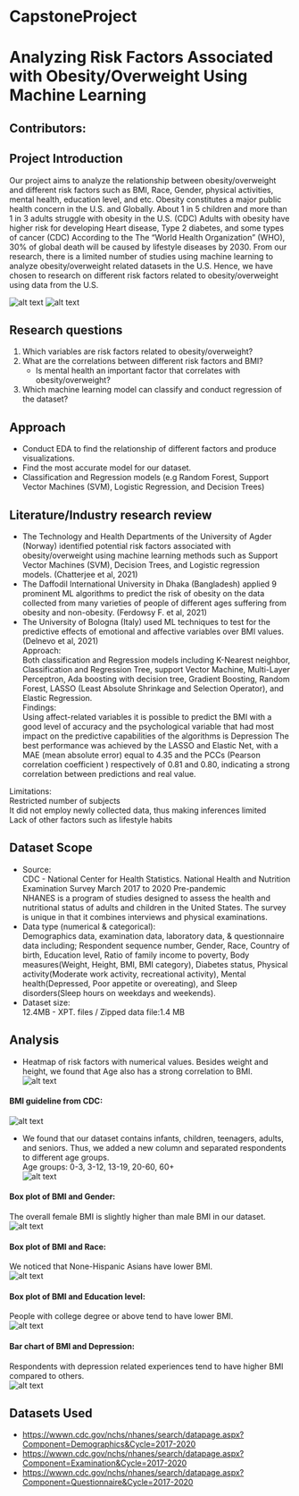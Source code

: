 # CapstoneProject
# Analyzing Risk Factors Associated  with Obesity/Overweight Using Machine Learning

## Contributors:


## Project Introduction
Our project aims to analyze the relationship between obesity/overweight and different risk factors such as BMI, Race, Gender, physical activities, mental health, education level, and etc. Obesity constitutes a major public health concern in the U.S. and Globally. About 1 in 5 children and more than 1 in 3 adults struggle with obesity in the U.S. (CDC) Adults with obesity have higher risk for developing Heart disease, Type 2 diabetes, and some types of cancer (CDC) According to the The “World Health Organization” (WHO), 30% of global death will be caused by lifestyle diseases by 2030. From our research, there is a limited number of studies using machine learning to analyze obesity/overweight related datasets in the U.S. Hence, we have chosen to research on different risk factors related to obesity/overweight using data from the U.S.<br/>

![alt text](https://www.cdc.gov/obesity/about-obesity/images/1in5-1in3.jpg)
![alt text](https://www.cdc.gov/obesity/about-obesity/images/higher-risk.jpg)

## Research questions
1. Which variables are risk factors related to obesity/overweight?<br/>
2. What are the correlations between different risk factors and BMI?<br/>
    - Is mental health an important factor that correlates with obesity/overweight?<br/>
3. Which machine learning model can classify and conduct regression of the dataset?<br/>

## Approach
- Conduct EDA to find the relationship of different factors and produce visualizations. <br/>
- Find the most accurate model for our dataset. <br />
- Classification and Regression models (e.g Random Forest, Support Vector Machines (SVM), Logistic Regression, and Decision Trees)<br/>

## Literature/Industry research review
- The Technology and Health Departments of the University of Agder (Norway) identified potential risk factors associated with obesity/overweight using machine learning methods such as Support Vector Machines (SVM), Decision Trees, and Logistic regression models. (Chatterjee et al, 2021)<br/>
- The Daffodil International University in Dhaka (Bangladesh) applied 9 prominent ML algorithms to predict the risk of obesity on the data collected from many varieties of people of different ages suffering from obesity and non-obesity. (Ferdowsy F. et al, 2021)<br/>
- The University of Bologna (Italy) used ML techniques to test for the predictive effects of emotional and affective variables over BMI values. (Delnevo et al, 2021)<br/>
Approach:<br/>
Both classification and Regression models including K-Nearest neighbor, Classification and Regression Tree, support Vector Machine, Multi-Layer Perceptron, Ada boosting with decision tree, Gradient Boosting, Random Forest, LASSO (Least Absolute Shrinkage and Selection Operator), and Elastic Regression. <br/>
Findings:<br/>
Using affect-related variables it is possible to predict the BMI with a good level of accuracy and the psychological variable that had most impact on the predictive capabilities of the algorithms is Depression
The best performance was achieved by the LASSO and Elastic Net, with a MAE (mean absolute error) equal to 4.35 and the PCCs (Pearson correlation coefficient ) respectively of 0.81 and 0.80, indicating a strong correlation between predictions and real value.<br/>

Limitations:<br/>
Restricted number of subjects<br/>
It did not employ newly collected data, thus making inferences limited<br/>
Lack of other factors such as lifestyle habits<br/>





## Dataset Scope
- Source: <br/>
CDC - National Center for Health Statistics. National Health and Nutrition Examination Survey  March 2017 to 2020 Pre-pandemic<br/>
NHANES is a program of studies designed to assess the health and nutritional status of adults and children in the United States. 
The survey is unique in that it combines interviews and physical examinations. <br/>
- Data type (numerical & categorical): <br/>
Demographics data, examination data, laboratory data, & questionnaire data including; Respondent sequence number, Gender, Race, Country of birth, Education level, Ratio of family income to poverty, Body measures(Weight, Height, BMI, BMI category), Diabetes status, Physical activity(Moderate work activity, recreational activity), Mental health(Depressed, Poor appetite or overeating), and Sleep disorders(Sleep hours on weekdays and weekends). <br/>
- Dataset size:<br/>
12.4MB - XPT. files / Zipped data file:1.4 MB<br/>

## Analysis
- Heatmap of risk factors with numerical values. Besides weight and height, we found that Age also has a strong correlation to BMI.<br/>
![alt text](https://github.com/DATA606Project-TeamS/CapstoneProject-ObesityandML/blob/main/Output/Heatmap.png)
#### BMI guideline from CDC:<br/>
![alt text](https://github.com/DATA606Project-TeamS/CapstoneProject-ObesityandML/blob/main/Output/BMI%20guide.png)<br/>
- We found that our dataset contains infants, children, teenagers, adults, and seniors. Thus, we added a new column and separated respondents to different age groups.<br /> Age groups: 0-3, 3-12, 13-19, 20-60, 60+ <br />
![alt text](https://github.com/DATA606Project-TeamS/CapstoneProject-ObesityandML/blob/main/Output/Age%20groups.png)<br/>
#### Box plot of BMI and Gender:<br/> 
The overall female BMI is slightly higher than male BMI in our dataset.<br/>
![alt text](https://github.com/DATA606Project-TeamS/CapstoneProject-ObesityandML/blob/main/Output/BMI%26Gender-boxplot.png)
#### Box plot of BMI and Race:<br/> 
We noticed that None-Hispanic Asians have lower BMI.<br/>
![alt text](https://github.com/DATA606Project-TeamS/CapstoneProject-ObesityandML/blob/main/Output/BMI%26Race-boxplot.png)
#### Box plot of BMI and Education level:<br/> 
People with college degree or above tend to have lower BMI.<br/>
![alt text](https://github.com/DATA606Project-TeamS/CapstoneProject-ObesityandML/blob/main/Output/BMI%26EducationLevel.png)
#### Bar chart of BMI and Depression:<br/> 
Respondents with depression related experiences tend to have higher BMI compared to others.<br/>
![alt text](https://github.com/DATA606Project-TeamS/CapstoneProject-ObesityandML/blob/main/Output/BMI%26Depression.png)

## Datasets Used
- https://wwwn.cdc.gov/nchs/nhanes/search/datapage.aspx?Component=Demographics&Cycle=2017-2020
- https://wwwn.cdc.gov/nchs/nhanes/search/datapage.aspx?Component=Examination&Cycle=2017-2020
- https://wwwn.cdc.gov/nchs/nhanes/search/datapage.aspx?Component=Questionnaire&Cycle=2017-2020
